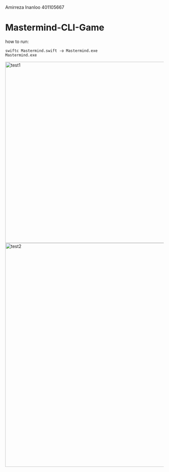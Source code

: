 Amirreza Inanloo 401105667

# Mastermind-CLI-Game
how to run:
```
swiftc Mastermind.swift -o Mastermind.exe
Mastermind.exe
```
<img width="1100" height="576" alt="test1" src="https://github.com/user-attachments/assets/15ba5fd0-e65f-42e7-afb1-8312aff10144" />
<img width="1100" height="712" alt="test2" src="https://github.com/user-attachments/assets/c19d55b8-fd15-4448-b515-66d75f2ebd02" />
